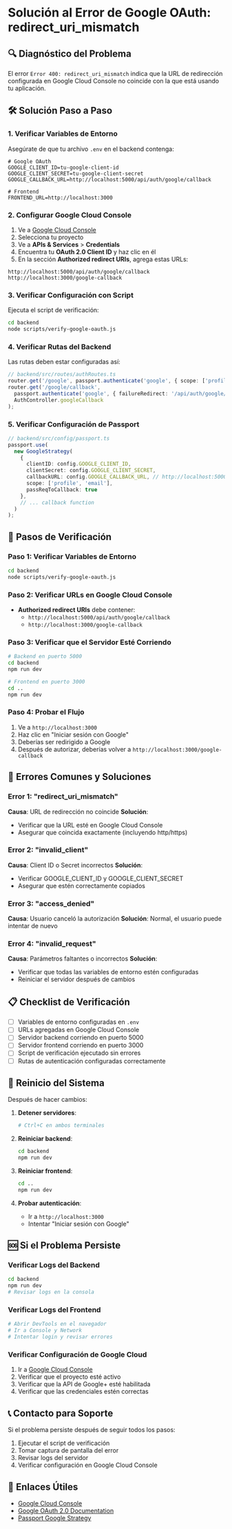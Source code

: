 # Solución al Error de Google OAuth: redirect_uri_mismatch

## 🔍 Diagnóstico del Problema

El error `Error 400: redirect_uri_mismatch` indica que la URL de redirección configurada en Google Cloud Console no coincide con la que está usando tu aplicación.

## 🛠️ Solución Paso a Paso

### 1. **Verificar Variables de Entorno**

Asegúrate de que tu archivo `.env` en el backend contenga:

```env
# Google OAuth
GOOGLE_CLIENT_ID=tu-google-client-id
GOOGLE_CLIENT_SECRET=tu-google-client-secret
GOOGLE_CALLBACK_URL=http://localhost:5000/api/auth/google/callback

# Frontend
FRONTEND_URL=http://localhost:3000
```

### 2. **Configurar Google Cloud Console**

1. Ve a [Google Cloud Console](https://console.cloud.google.com/)
2. Selecciona tu proyecto
3. Ve a **APIs & Services** > **Credentials**
4. Encuentra tu **OAuth 2.0 Client ID** y haz clic en él
5. En la sección **Authorized redirect URIs**, agrega estas URLs:

```
http://localhost:5000/api/auth/google/callback
http://localhost:3000/google-callback
```

### 3. **Verificar Configuración con Script**

Ejecuta el script de verificación:

```bash
cd backend
node scripts/verify-google-oauth.js
```

### 4. **Verificar Rutas del Backend**

Las rutas deben estar configuradas así:

```typescript
// backend/src/routes/authRoutes.ts
router.get('/google', passport.authenticate('google', { scope: ['profile', 'email'] }));
router.get('/google/callback', 
  passport.authenticate('google', { failureRedirect: '/api/auth/google/error' }),
  AuthController.googleCallback
);
```

### 5. **Verificar Configuración de Passport**

```typescript
// backend/src/config/passport.ts
passport.use(
  new GoogleStrategy(
    {
      clientID: config.GOOGLE_CLIENT_ID,
      clientSecret: config.GOOGLE_CLIENT_SECRET,
      callbackURL: config.GOOGLE_CALLBACK_URL, // http://localhost:5000/api/auth/google/callback
      scope: ['profile', 'email'],
      passReqToCallback: true
    },
    // ... callback function
  )
);
```

## 🔧 Pasos de Verificación

### Paso 1: Verificar Variables de Entorno
```bash
cd backend
node scripts/verify-google-oauth.js
```

### Paso 2: Verificar URLs en Google Cloud Console
- **Authorized redirect URIs** debe contener:
  - `http://localhost:5000/api/auth/google/callback`
  - `http://localhost:3000/google-callback`

### Paso 3: Verificar que el Servidor Esté Corriendo
```bash
# Backend en puerto 5000
cd backend
npm run dev

# Frontend en puerto 3000
cd ..
npm run dev
```

### Paso 4: Probar el Flujo
1. Ve a `http://localhost:3000`
2. Haz clic en "Iniciar sesión con Google"
3. Deberías ser redirigido a Google
4. Después de autorizar, deberías volver a `http://localhost:3000/google-callback`

## 🚨 Errores Comunes y Soluciones

### Error 1: "redirect_uri_mismatch"
**Causa**: URL de redirección no coincide
**Solución**: 
- Verificar que la URL esté en Google Cloud Console
- Asegurar que coincida exactamente (incluyendo http/https)

### Error 2: "invalid_client"
**Causa**: Client ID o Secret incorrectos
**Solución**:
- Verificar GOOGLE_CLIENT_ID y GOOGLE_CLIENT_SECRET
- Asegurar que estén correctamente copiados

### Error 3: "access_denied"
**Causa**: Usuario canceló la autorización
**Solución**: Normal, el usuario puede intentar de nuevo

### Error 4: "invalid_request"
**Causa**: Parámetros faltantes o incorrectos
**Solución**:
- Verificar que todas las variables de entorno estén configuradas
- Reiniciar el servidor después de cambios

## 📋 Checklist de Verificación

- [ ] Variables de entorno configuradas en `.env`
- [ ] URLs agregadas en Google Cloud Console
- [ ] Servidor backend corriendo en puerto 5000
- [ ] Servidor frontend corriendo en puerto 3000
- [ ] Script de verificación ejecutado sin errores
- [ ] Rutas de autenticación configuradas correctamente

## 🔄 Reinicio del Sistema

Después de hacer cambios:

1. **Detener servidores**:
   ```bash
   # Ctrl+C en ambos terminales
   ```

2. **Reiniciar backend**:
   ```bash
   cd backend
   npm run dev
   ```

3. **Reiniciar frontend**:
   ```bash
   cd ..
   npm run dev
   ```

4. **Probar autenticación**:
   - Ir a `http://localhost:3000`
   - Intentar "Iniciar sesión con Google"

## 🆘 Si el Problema Persiste

### Verificar Logs del Backend
```bash
cd backend
npm run dev
# Revisar logs en la consola
```

### Verificar Logs del Frontend
```bash
# Abrir DevTools en el navegador
# Ir a Console y Network
# Intentar login y revisar errores
```

### Verificar Configuración de Google Cloud
1. Ir a [Google Cloud Console](https://console.cloud.google.com/)
2. Verificar que el proyecto esté activo
3. Verificar que la API de Google+ esté habilitada
4. Verificar que las credenciales estén correctas

## 📞 Contacto para Soporte

Si el problema persiste después de seguir todos los pasos:

1. Ejecutar el script de verificación
2. Tomar captura de pantalla del error
3. Revisar logs del servidor
4. Verificar configuración en Google Cloud Console

## 🔗 Enlaces Útiles

- [Google Cloud Console](https://console.cloud.google.com/)
- [Google OAuth 2.0 Documentation](https://developers.google.com/identity/protocols/oauth2)
- [Passport Google Strategy](http://www.passportjs.org/packages/passport-google-oauth20/)
